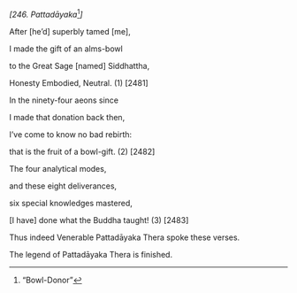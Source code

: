 *\[246. Pattadāyaka*[^1]*\]*

After \[he’d\] superbly tamed \[me\],

I made the gift of an alms-bowl

to the Great Sage \[named\] Siddhattha,

Honesty Embodied, Neutral. (1) \[2481\]

In the ninety-four aeons since

I made that donation back then,

I’ve come to know no bad rebirth:

that is the fruit of a bowl-gift. (2) \[2482\]

The four analytical modes,

and these eight deliverances,

six special knowledges mastered,

\[I have\] done what the Buddha taught! (3) \[2483\]

Thus indeed Venerable Pattadāyaka Thera spoke these verses.

The legend of Pattadāyaka Thera is finished.

[^1]: “Bowl-Donor”
